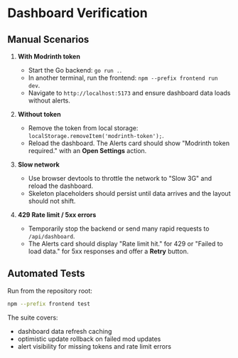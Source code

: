 # Dashboard Verification

## Manual Scenarios

1. **With Modrinth token**
   - Start the Go backend: `go run .`.
   - In another terminal, run the frontend: `npm --prefix frontend run dev`.
   - Navigate to `http://localhost:5173` and ensure dashboard data loads without alerts.

2. **Without token**
   - Remove the token from local storage: `localStorage.removeItem('modrinth-token');`.
   - Reload the dashboard. The Alerts card should show "Modrinth token required." with an **Open Settings** action.

3. **Slow network**
   - Use browser devtools to throttle the network to "Slow 3G" and reload the dashboard.
   - Skeleton placeholders should persist until data arrives and the layout should not shift.

4. **429 Rate limit / 5xx errors**
   - Temporarily stop the backend or send many rapid requests to `/api/dashboard`.
   - The Alerts card should display "Rate limit hit." for 429 or "Failed to load data." for 5xx responses and offer a **Retry** button.

## Automated Tests

Run from the repository root:

```bash
npm --prefix frontend test
```

The suite covers:
- dashboard data refresh caching
- optimistic update rollback on failed mod updates
- alert visibility for missing tokens and rate limit errors
